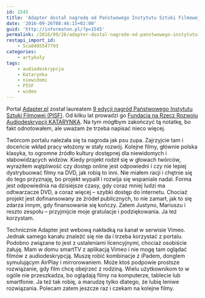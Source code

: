 ```yaml
---
id: 1545
title: 'Adapter dostał nagrodę od Państwowego Instytutu Sztuki Filmowej i bardzo słusznie'
date: '2016-09-26T08:46:15+02:00'
guid: 'http://informaton.pl/?p=1545'
permalink: /2016/09/26/adapter-dostal-nagrode-od-panstwowego-instytutu-sztuki-filmowej-i-bardzo-slusznie/
restapi_import_id:
    - 5ca8405547793
categories:
    - artykuły
tags:
    - audiodeskrypcja
    - Katarynka
    - niewidomi
    - PISF
    - wideo
---
```


Portal [Adapter.pl](http://adapter.pl/) został laureatem [9 edycji nagród Państwowego Instytutu Sztuki Filmowej (PISF)](https://www.pisf.pl/aktualnosci/wiadomosci/laureaci-9-nagrod-pisf?wcag=1). Od kilku lat prowadzi go [Fundacja na Rzecz Rozwoju Audiodeskrypcji KATARYNKA](http://fundacjakatarynka.pl/). Na tym mógłbym zakończyć tą notatkę, bo fakt odnotowałem, ale uważam że trzeba napisać nieco więcej.

Twórcom portalu należała się ta nagroda jak psu zupa. Zajrzyjcie tam i doceńcie wkład pracy włożony w stały rozwój. Kolejne filmy, głównie polska klasyka, to ogromne źródło kultury dostępnej dla niewidomych i słabowidzących widzów. Kiedy projekt rodził się w głowach twórców, wyraziłem wątpliwość czy dostęp online jest odpowiedni i czy nie lepiej dystrybuować filmy na DVD, jak robią to inni. Nie miałem racji i chętnie się do tego przyznaję, bo projekt wypalił i rozwija się wspaniale nadal. Forma jest odpowiednia na dzisiejsze czasy, gdy coraz mniej ludzi ma odtwarzacze DVD, a coraz więcej – szybki dostęp do internetu. Chociaż projekt jest dofinansowany ze źródeł publicznych, to nie zamarł, jak to się zdarza innym, gdy finansowanie się kończy. Zatem Justyno, Mariuszu i reszto zespołu – przyjmijcie moje gratulacje i podziękowania. Ja też korzystam.

Technicznie Adapter jest webową nakładką na kanał w serwisie Vimeo. Jednak samego kanału znaleźć się nie da i trzeba korzystać z portalu. Podobno związane to jest z ustaleniami licencyjnymi, chociaż osobiście żałuję. Mam w domu smartTV z aplikacją Vimeo i nie mogę tam oglądać filmów z audiodeskrypcją. Muszę robić kombinacje z iPadem, donglem symulującym AirPlay i mirrorowaniem. Może ktoś podpowie prostsze rozwiązanie, gdy film chcę obejrzeć z rodziną. Wielu użytkownikom to w ogóle nie przeszkadza, bo oglądają filmy na komputerze, tablecie lub smartfonie. Ja też tak robię, a marudzę tylko dlatego, że lubię leniwe rozwiązania. Polecam zatem jeszcze raz i czekam na kolejne filmy.
